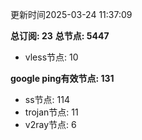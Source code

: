 更新时间2025-03-24 11:37:09

**总订阅: 23**
**总节点: 5447**
- vless节点: 10

**google ping有效节点: 131**
- ss节点: 114
- trojan节点: 11
- v2ray节点: 6
